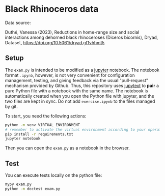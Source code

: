 # Black Rhinoceros data

Data source:

Duthé, Vanessa (2023), Reductions in home-range size and social interactions
among dehorned black rhinoceroses (Diceros bicornis), Dryad, Dataset,
https://doi.org/10.5061/dryad.gf1vhhmt5



## Setup

The `exam.py` is intended to be modified as a
[jupyter](https://jupyter.org/) notebook. The notebook format `.ipynb`, however,
is not very convenient for configuration management, testing, and giving
feedback via the usual "pull-request" mechanism provided by Github. Thus, this
repository uses
[jupytext](https://jupytext.readthedocs.io/en/latest/install.html) to **pair** a
pure Python file with a notebook with the same name. The notebook is
automatically created when you open the Python file with jupyter, and the two
files are kept in sync. Do not add `exercise.ipynb` to the files managed by git.

To start, you need the following actions:

```sh
python -m venv VIRTUAL_ENVIRONMENT
# remember to activate the virtual environment according to your operating system rules
pip install -r requirements.txt
jupyter notebook
```

Then you can open the `exam.py` as a notebook in the browser.


## Test

You can execute tests locally on the python file:


```sh
mypy exam.py
python -m doctest exam.py
```
